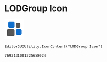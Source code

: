 # LODGroup Icon
![](/img/LODGroup%20Icon.png)

``` CSharp
EditorGUIUtility.IconContent("LODGroup Icon")
```
```
7693131001325658024
```
